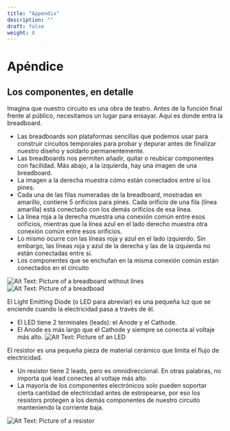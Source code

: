 ```yaml
---
title: "Appendix"
description: ""
draft: false
weight: 8
---
```


# Apéndice

## Los componentes, en detalle

Imagina que nuestro circuito es una obra de teatro. Antes de la función final frente al público, necesitamos un lugar para ensayar. Aquí es donde entra la breadboard. 
+ Las breadboards son plataformas sencillas que podemos usar para construir circuitos temporales para probar y depurar antes de finalizar nuestro diseño y soldarlo permanentemente. 
+ Las breadboards nos permiten añadir, quitar o reubicar componentes con facilidad. Más abajo, a la izquierda, hay una imagen de una breadboard.
+ La imagen a la derecha muestra cómo están conectados entre sí los pines. 
+ Cada una de las filas numeradas de la breadboard, mostradas en amarillo, contiene 5 orificios para pines. Cada orificio de una fila (línea amarilla) está conectado con los demás orificios de esa línea. 
+ La línea roja a la derecha muestra una conexión común entre esos orificios, mientras que la línea azul en el lado derecho muestra otra conexión común entre esos orificios. 
+ Lo mismo ocurre con las líneas roja y azul en el lado izquierdo. Sin embargo, las líneas roja y azul de la derecha y las de la izquierda no están conectadas entre sí.
+ Los componentes que se enchufan en la misma conexión común están conectados en el circuito

![Alt Text: Picture of a breadboard without lines](../img/img16.png)
![Alt Text: Picture of a breadboad](../img/breadboard.png)

El Light Emitting Diode (o LED para abreviar) es una pequeña luz que se enciende cuando la electricidad pasa a través de él. 

+ El LED tiene 2 terminales (leads): el Anode y el Cathode.
+ El Anode es más largo que el Cathode y siempre se conecta al voltaje más alto.
![Alt Text: Picture of an LED](../img/LED.png)

El resistor es una pequeña pieza de material cerámico que limita el flujo de electricidad. 

+ Un resistor tiene 2 leads, pero es omnidireccional. En otras palabras, no importa qué lead conectes al voltaje más alto. 
+ La mayoría de los componentes electrónicos solo pueden soportar cierta cantidad de electricidad antes de estropearse, por eso los resistors protegen a los demás componentes de nuestro circuito manteniendo la corriente baja.

![Alt Text: Picture of a resistor](../img/resistor.png)